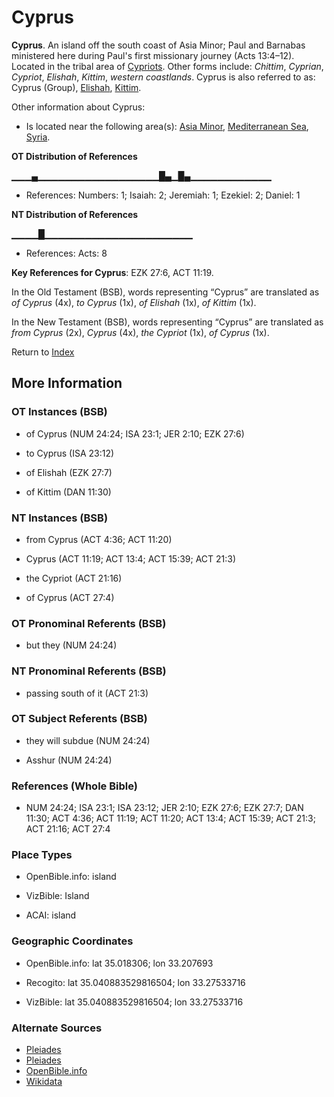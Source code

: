 # Cyprus
**Cyprus**. 
An island off the south coast of Asia Minor; Paul and Barnabas ministered here during Paul's first missionary journey (Acts 13:4–12). 
Located in the tribal area of [Cypriots](../../../groups/md/acai/Cyprus.md). 
Other forms include: 
*Chittim*, *Cyprian*, *Cypriot*, *Elishah*, *Kittim*, *western coastlands*. 
Cyprus is also referred to as: 
Cyprus (Group), [Elishah](Elishah.md), [Kittim](Kittim.md). 




Other information about Cyprus:


* Is located near the following area(s): 
[Asia Minor](AsiaMinor.md), [Mediterranean Sea](GreatSea.md), [Syria](Syria.md). 


**OT Distribution of References**

▁▁▁▄▁▁▁▁▁▁▁▁▁▁▁▁▁▁▁▁▁▁█▄▁█▄▁▁▁▁▁▁▁▁▁▁▁▁
* References: Numbers: 1; Isaiah: 2; Jeremiah: 1; Ezekiel: 2; Daniel: 1

**NT Distribution of References**

▁▁▁▁█▁▁▁▁▁▁▁▁▁▁▁▁▁▁▁▁▁▁▁▁▁▁
* References: Acts: 8



**Key References for Cyprus**: 
EZK 27:6, ACT 11:19. 


In the Old Testament (BSB), words representing “Cyprus” are translated as 
*of Cyprus* (4x), *to Cyprus* (1x), *of Elishah* (1x), *of Kittim* (1x). 


In the New Testament (BSB), words representing “Cyprus” are translated as 
*from Cyprus* (2x), *Cyprus* (4x), *the Cypriot* (1x), *of Cyprus* (1x). 


Return to [Index](00-Index.md)

## More Information

### OT Instances (BSB)

* of Cyprus (NUM 24:24; ISA 23:1; JER 2:10; EZK 27:6)

* to Cyprus (ISA 23:12)

* of Elishah (EZK 27:7)

* of Kittim (DAN 11:30)



### NT Instances (BSB)

* from Cyprus (ACT 4:36; ACT 11:20)

* Cyprus (ACT 11:19; ACT 13:4; ACT 15:39; ACT 21:3)

* the Cypriot (ACT 21:16)

* of Cyprus (ACT 27:4)



### OT Pronominal Referents (BSB)

* but they (NUM 24:24)



### NT Pronominal Referents (BSB)

* passing south of it (ACT 21:3)



### OT Subject Referents (BSB)

* they will subdue (NUM 24:24)

* Asshur (NUM 24:24)



### References (Whole Bible)

* NUM 24:24; ISA 23:1; ISA 23:12; JER 2:10; EZK 27:6; EZK 27:7; DAN 11:30; ACT 4:36; ACT 11:19; ACT 11:20; ACT 13:4; ACT 15:39; ACT 21:3; ACT 21:16; ACT 27:4


### Place Types

* OpenBible.info: island

* VizBible: Island

* ACAI: island



### Geographic Coordinates

* OpenBible.info: lat 35.018306; lon 33.207693

* Recogito: lat 35.040883529816504; lon 33.27533716

* VizBible: lat 35.040883529816504; lon 33.27533716



### Alternate Sources

* [Pleiades](https://pleiades.stoa.org/places/707498)
* [Pleiades](http://pleiades.stoa.org/places/707498)
* [OpenBible.info](https://www.openbible.info/geo/ancient/a2e7601)
* [Wikidata](http://www.wikidata.org/entity/Q229)



